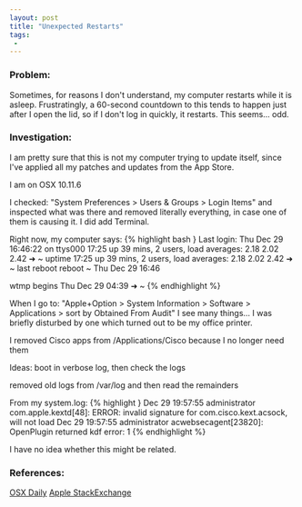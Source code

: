 ```yaml
---
layout: post
title: "Unexpected Restarts"
tags:
 -
---
```


### Problem:

Sometimes, for reasons I don't understand, my computer restarts while it is asleep. Frustratingly, a 60-second countdown to this tends to happen just after I open the lid, so if I don't log in quickly, it restarts. This seems... odd.

### Investigation:

I am pretty sure that this is not my computer trying to update itself, since I've applied all my patches and updates from the App Store.

I am on OSX 10.11.6

I checked: "System Preferences > Users & Groups > Login Items" and inspected what was there and removed literally everything, in case one of them is causing it. I did add Terminal.

 Right now, my computer says:
{% highlight bash }
 Last login: Thu Dec 29 16:46:22 on ttys000
17:25  up 39 mins, 2 users, load averages: 2.18 2.02 2.42
➜  ~ uptime
17:25  up 39 mins, 2 users, load averages: 2.18 2.02 2.42
➜  ~ last reboot
reboot    ~                         Thu Dec 29 16:46

wtmp begins Thu Dec 29 04:39
➜  ~
{% endhighlight %}


When I go to: "Apple+Option > System Information > Software > Applications > sort by Obtained From
Audit" I see many things... I was briefly disturbed by one which turned out to be my office printer.


I removed Cisco apps from /Applications/Cisco because I no longer need them

Ideas: boot in verbose log, then check the logs

removed old logs from /var/log and then read the remainders


From my system.log:
{% highlight }
Dec 29 19:57:55 administrator com.apple.kextd[48]: ERROR: invalid signature for com.cisco.kext.acsock, will not load
Dec 29 19:57:55 administrator acwebsecagent[23820]: OpenPlugin returned kdf error: 1
{% endhighlight %}

I have no idea whether this might be related.


### References:

[OSX Daily](http://osxdaily.com/2009/09/22/check-your-macs-uptime-and-reboot-history/)
[Apple StackExchange](https://apple.stackexchange.com/questions/48226/how-do-i-find-the-log-for-the-shutdown-process)

